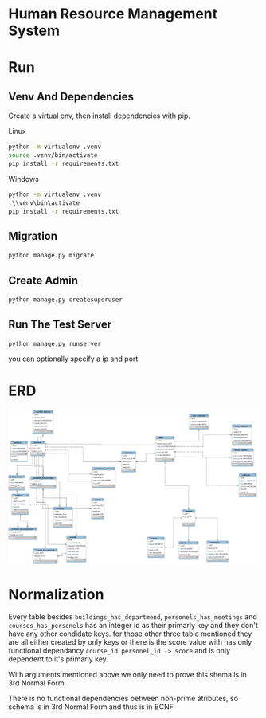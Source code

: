# Human Resource Management System

# Run
## Venv And Dependencies
Create a virtual env, then install dependencies with pip.

Linux
```bash
python -m virtualenv .venv
source .venv/bin/activate
pip install -r requirements.txt
```
Windows
```cmd
python -m virtualenv .venv
.\\venv\bin\activate
pip install -r requirements.txt
```
## Migration
```bash
python manage.py migrate
```
## Create Admin
```bash
python manage.py createsuperuser
```
## Run The Test Server
```
python manage.py runserver
```
you can optionally specify a ip and port

# ERD
![hrms ER Diagram](https://raw.githubusercontent.com/ArmanLK/DatabaseDesign/main/projects/Human_resources_management_system/hrms_diagram.png)

# Normalization
Every table besides `buildings_has_departmend`, `personels_has_meetings` and `courses_has_personels` has an integer id as their primarly key and they don't have any other condidate keys. for those other three table mentioned they are all either created by only keys or there is the score value with has only functional dependancy `course_id personel_id -> score` and is only dependent to it's primarly key.

With arguments mentioned above we only need to prove this shema is in 3rd Normal Form.

There is no functional dependencies between non-prime atributes, so schema is in 3rd Normal Form and thus is in BCNF
